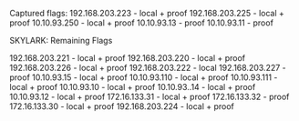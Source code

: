 Captured flags:
192.168.203.223 - local + proof
192.168.203.225 - local + proof
10.10.93.250  - local + proof
10.10.93.13 - proof
10.10.93.11 - proof


SKYLARK: Remaining Flags

192.168.203.221 - local + proof
192.168.203.220  - local + proof
192.168.203.226 - local + proof
192.168.203.222 - local
192.168.203.227 - proof
10.10.93.15 - local + proof
10.10.93.110 - local + proof 
10.10.93.111 - local + proof 
10.10.93.10 - local  + proof
10.10.93..14 - local  + proof
10.10.93.12 - local + proof
172.16.133.31 - local + proof
172.16.133.32 - proof
172.16.133.30 - local + proof
192.168.203.224 - local +  proof